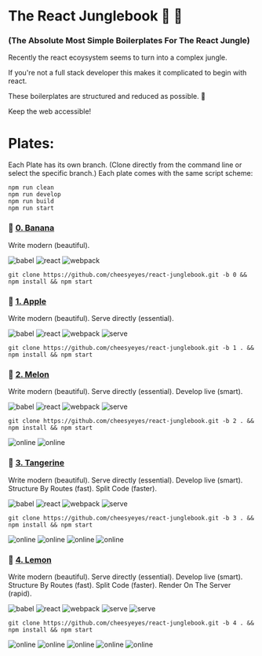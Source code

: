 # The React Junglebook :see_no_evil: :palm_tree:

### (The Absolute Most Simple Boilerplates For The React Jungle)

Recently the react ecoysystem seems to turn into a complex jungle.

If you're not a full stack developer this makes it complicated to begin with react.

These boilerplates are structured and reduced as possible. :tada:

Keep the web accessible!

# Plates:

Each Plate has its own branch.
(Clone directly from the command line or select the specific branch.)
Each plate comes with the same script scheme:

```script
npm run clean
npm run develop
npm run build
npm run start

```

### 🍌 [0. Banana](../../tree/0.1)

Write modern (beautiful).

![babel](https://img.shields.io/badge/Transpile-Babel-red.svg)
![react](https://img.shields.io/badge/View-React-green.svg)
![webpack](https://img.shields.io/badge/Pack-Webpack-blue.svg)

```script
git clone https://github.com/cheesyeyes/react-junglebook.git -b 0 && npm install && npm start
```

### 🍎 [1. Apple](../../tree/1)

Write modern (beautiful). Serve directly (essential).

![babel](https://img.shields.io/badge/Transpile-Babel-red.svg)
![react](https://img.shields.io/badge/View-React-green.svg)
![webpack](https://img.shields.io/badge/Pack-Webpack-blue.svg)
![serve](https://img.shields.io/badge/Serve-WebpackDevServer-orange.svg)

```script
git clone https://github.com/cheesyeyes/react-junglebook.git -b 1 . && npm install && npm start
```

### 🍈 [2. Melon](../../tree/2)

Write modern (beautiful). Serve directly (essential). Develop live (smart).

![babel](https://img.shields.io/badge/Transpile-Babel-red.svg)
![react](https://img.shields.io/badge/View-React-green.svg)
![webpack](https://img.shields.io/badge/Pack-Webpack-blue.svg)
![serve](https://img.shields.io/badge/Serve-WebpackDevServer-orange.svg)

```script
git clone https://github.com/cheesyeyes/react-junglebook.git -b 2 . && npm install && npm start
```

![online](https://img.shields.io/badge/Babel-ES6-red.svg)
![online](https://img.shields.io/badge/Webpack-HMR-blue.svg)

### 🍊 [3. Tangerine](../../tree/3)

Write modern (beautiful). Serve directly (essential). Develop live (smart). Structure By Routes (fast). Split Code (faster).

![babel](https://img.shields.io/badge/Transpile-Babel-red.svg)
![react](https://img.shields.io/badge/View-React-green.svg)
![webpack](https://img.shields.io/badge/Pack-Webpack-blue.svg)
![serve](https://img.shields.io/badge/Serve-WebpackDevServer-orange.svg)

```script
git clone https://github.com/cheesyeyes/react-junglebook.git -b 3 . && npm install && npm start
```

![online](https://img.shields.io/badge/Babel-ES6-red.svg)
![online](https://img.shields.io/badge/Webpack-HMR-blue.svg)
![online](https://img.shields.io/badge/Webpack-CHUNKS-blue.svg)
![online](https://img.shields.io/badge/React-ROUTES-green.svg)

### 🍋 [4. Lemon](../../tree/4)

Write modern (beautiful). Serve directly (essential). Develop live (smart). Structure By Routes (fast). Split Code (faster). Render On The Server (rapid).

![babel](https://img.shields.io/badge/Transpile-Babel-red.svg)
![react](https://img.shields.io/badge/View-React-green.svg)
![webpack](https://img.shields.io/badge/Pack-Webpack-blue.svg)
![serve](https://img.shields.io/badge/Serve-WebpackDevServer-orange.svg)
![serve](https://img.shields.io/badge/Serve-CustomServer-orange.svg)

```script
git clone https://github.com/cheesyeyes/react-junglebook.git -b 4 . && npm install && npm start
```

![online](https://img.shields.io/badge/Babel-ES6-red.svg)
![online](https://img.shields.io/badge/Webpack-HMR-blue.svg)
![online](https://img.shields.io/badge/Webpack-CHUNKS-blue.svg)
![online](https://img.shields.io/badge/React-ROUTES-green.svg)
![online](https://img.shields.io/badge/React-SSR-green.svg)
